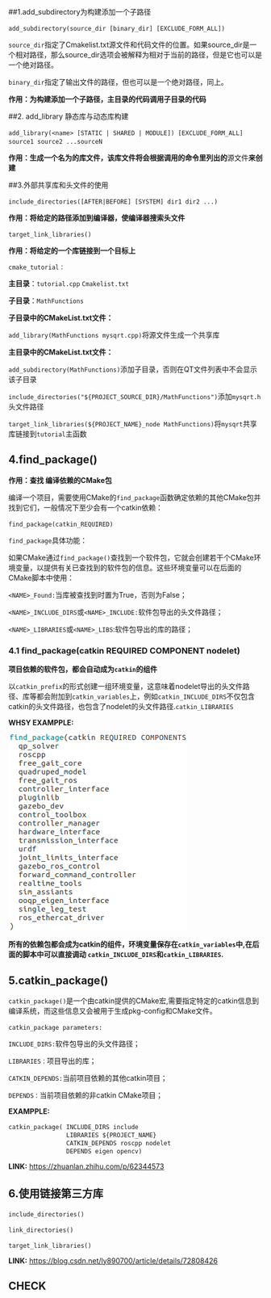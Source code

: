 ##1.add_subdirectory为构建添加一个子路径

`add_subdirectory(source_dir [binary_dir] [EXCLUDE_FORM_ALL])`

`source_dir`指定了Cmakelist.txt源文件和代码文件的位置。如果source_dir是一个相对路径，那么source_dir选项会被解释为相对于当前的路径，但是它也可以是一个绝对路径。

`binary_dir`指定了输出文件的路径，但也可以是一个绝对路径，同上。

**作用：为构建添加一个子路径，主目录的代码调用子目录的代码**

##2. add_library 静态库与动态库构建

``add_library(<name> [STATIC | SHARED | MODULE])
[EXCLUDE_FORM_ALL]
source1 source2 ...sourceN``

**作用：生成一个名为<name>的库文件，该库文件将会根据调用的命令里列出的**源文件**来创建**

##3.外部共享库和头文件的使用

`include_directories([AFTER|BEFORE] [SYSTEM] dir1 dir2 ...)`

**作用：将给定的路径添加到编译器，使编译器搜索头文件**

`target_link_libraries()`

**作用：将给定的一个库链接到一个目标上**

`cmake_tutorial：`

**主目录**：`tutorial.cpp` `Cmakelist.txt`

**子目录**：`MathFunctions`

**子目录中的CMakeList.txt文件：**

`add_library(MathFunctions mysqrt.cpp)`将源文件生成一个共享库

**主目录中的CMakeList.txt文件：**

`add_subdirectory(MathFunctions)`添加子目录，否则在QT文件列表中不会显示该子目录

`include_directories("${PROJECT_SOURCE_DIR}/MathFunctions")`添加`mysqrt.h`头文件路径

`target_link_libraries(${PROJECT_NAME}_node MathFunctions)`将`mysqrt`共享库链接到`tutorial`主函数
## 4.find_package()

**作用：查找 编译依赖的CMake包**

编译一个项目，需要使用CMake的``find_package``函数确定依赖的其他CMake包并找到它们，一般情况下至少会有一个catkin依赖：

``find_package(catkin_REQUIRED)``

``find_package``具体功能：

如果CMake通过``find_package()``查找到一个软件包，它就会创建若干个CMake环境变量，以提供有关已查找到的软件包的信息。这些环境变量可以在后面的CMake脚本中使用：

``<NAME>_Found:``当库被查找到时置为True，否则为False；

``<NAME>_INCLUDE_DIRS``或``<NAME>_INCLUDE:``软件包导出的头文件路径；

``<NAME>_LIBRARIES``或``<NAME>_LIBS``:软件包导出的库的路径；

### 4.1 find_package(catkin REQUIRED COMPONENT nodelet)

**项目依赖的软件包，都会自动成为``catkin``的组件**

以``catkin_prefix``的形式创建一组环境变量，这意味着nodelet导出的头文件路径、库等都会附加到``catkin_variables``上，例如``catkin_INCLUDE_DIRS``不仅包含catkin的头文件路径，也包含了nodelet的头文件路径.``catkin_LIBRARIES``

**WHSY EXAMPPLE:**

![catkin_COMPONENT](assets/markdown-img-paste-20190823160044946.png)

**所有的依赖包都会成为catkin的组件，环境变量保存在``catkin_variables``中,在后面的脚本中可以直接调动 ``catkin_INCLUDE_DIRS``和``catkin_LIBRARIES``.**

## 5.catkin_package()

``catkin_package()``是一个由catkin提供的CMake宏,需要指定特定的catkin信息到编译系统，而这些信息又会被用于生成pkg-config和CMake文件。

``catkin_package parameters:``

``INCLUDE_DIRS:``软件包导出的头文件路径；

``LIBRARIES：``项目导出的库；

``CATKIN_DEPENDS:``当前项目依赖的其他catkin项目；

``DEPENDS：``当前项目依赖的非catkin CMake项目；

**EXAMPPLE:**
````
catkin_package( INCLUDE_DIRS include  
                LIBRARIES ${PROJECT_NAME}   
                CATKIN_DEPENDS roscpp nodelet   
                DEPENDS eigen opencv)
````
**LINK:** https://zhuanlan.zhihu.com/p/62344573

## 6.使用链接第三方库

``include_directories()``

``link_directories()``

``target_link_libraries()``

**LINK:** https://blog.csdn.net/ly890700/article/details/72808426
 ## CHECK
